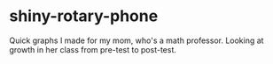 # shiny-rotary-phone
Quick graphs I made for my mom, who's a math professor. Looking at growth in her class from pre-test to post-test.
